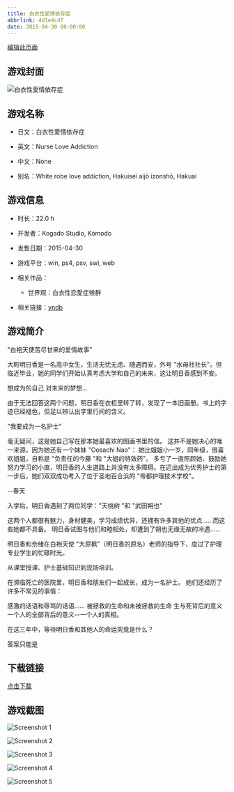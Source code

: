 ```yaml
---
title: 白衣性愛情依存症
abbrlink: 4d1e4cd7
date: 2015-04-30 00:00:00
---
```

[编辑此页面](https://github.com/ACG-3/ADV3-source/blob/main/source/_posts/games/%E7%99%BD%E8%A1%A3%E6%80%A7%E6%84%9B%E6%83%85%E4%BE%9D%E5%AD%98%E7%97%87.md)

## 游戏封面

![白衣性愛情依存症](https://pan.timero.xyz/d/onedrive/img_lib_001/%E7%99%BD%E8%A1%A3%E6%80%A7%E6%84%9B%E6%83%85%E4%BE%9D%E5%AD%98%E7%97%87_cover.avif)


## 游戏名称

- 日文：白衣性愛情依存症
- 英文：Nurse Love Addiction
- 中文：None

- 别名：White robe love addiction, Hakuisei aijō izonshō, Hakuai


## 游戏信息

- 时长：22.0 h
- 开发者：Kogado Studio, Komodo
- 发售日期：2015-04-30
- 游戏平台：win, ps4, psv, swi, web
- 相关作品：
   - 世界观：白衣性恋愛症候群

- 相关链接：[vndb](https://vndb.org/v16610)


## 游戏简介

"白袍天使苦尽甘来的爱情故事"

大町明日香是一名高中女生，生活无忧无虑、随遇而安，外号 "水母社社长"。但临近毕业，她的同学们开始认真考虑大学和自己的未来，这让明日香感到不安。

想成为的自己
对未来的梦想...

由于无法回答这两个问题，明日香在衣柜里转了转，发现了一本旧画册。书上的字迹已经褪色，但足以辨认出字里行间的含义。

"我要成为一名护士"

毫无疑问，这是她自己写在那本她最喜欢的图画书里的信。  这并不是她决心的唯一来源，因为她还有一个妹妹 "Oosachi Nao"：  她比姐姐小一岁，同年级，很喜欢姐姐，自称是 "负责任的今藤 "和 "大姐的特效药"。  多亏了一直照顾她、鼓励她努力学习的小直，明日香的人生道路上并没有太多障碍。在迈出成为优秀护士的第一步后，她们双双成功考入了位于圣地百合浜的 "帝都护理技术学校"。

--春天

入学后，明日香遇到了两位同学："天桃树 "和 "武田朔也"

这两个人都很有魅力，身材健美，学习成绩优异，还拥有许多其他的优点......而这些她都不具备。  明日香试图与他们和睦相处，却遭到了朔也无缘无故的冷遇......

明日香和奈绪在白袍天使 "大原枫"（明日香的原名）老师的指导下，度过了护理专业学生的忙碌时光。

从课堂授课、护士基础知识到现场培训。

在濒临死亡的医院里，明日香和朋友们一起成长，成为一名护士。  她们还经历了许多不常见的事情：

感激的话语和辱骂的话语......
被拯救的生命和未被拯救的生命
生与死背后的意义
一个人的全部背后的意义--一个人的真相。

在这三年中，等待明日香和其他人的命运究竟是什么？

答案只能是




## 下载链接

[点击下载](https://pan.timero.xyz/onedrive/adv_lib_001/%E7%99%BD%E8%A1%A3%E6%80%A7%E6%84%9B%E6%83%85%E4%BE%9D%E5%AD%98%E7%97%87)


## 游戏截图


![Screenshot 1](https://pan.timero.xyz/d/onedrive/img_lib_001/%E7%99%BD%E8%A1%A3%E6%80%A7%E6%84%9B%E6%83%85%E4%BE%9D%E5%AD%98%E7%97%87_Screenshot_1.avif)

![Screenshot 2](https://pan.timero.xyz/d/onedrive/img_lib_001/%E7%99%BD%E8%A1%A3%E6%80%A7%E6%84%9B%E6%83%85%E4%BE%9D%E5%AD%98%E7%97%87_Screenshot_2.avif)

![Screenshot 3](https://pan.timero.xyz/d/onedrive/img_lib_001/%E7%99%BD%E8%A1%A3%E6%80%A7%E6%84%9B%E6%83%85%E4%BE%9D%E5%AD%98%E7%97%87_Screenshot_3.avif)

![Screenshot 4](https://pan.timero.xyz/d/onedrive/img_lib_001/%E7%99%BD%E8%A1%A3%E6%80%A7%E6%84%9B%E6%83%85%E4%BE%9D%E5%AD%98%E7%97%87_Screenshot_4.avif)

![Screenshot 5](https://pan.timero.xyz/d/onedrive/img_lib_001/%E7%99%BD%E8%A1%A3%E6%80%A7%E6%84%9B%E6%83%85%E4%BE%9D%E5%AD%98%E7%97%87_Screenshot_5.avif)

